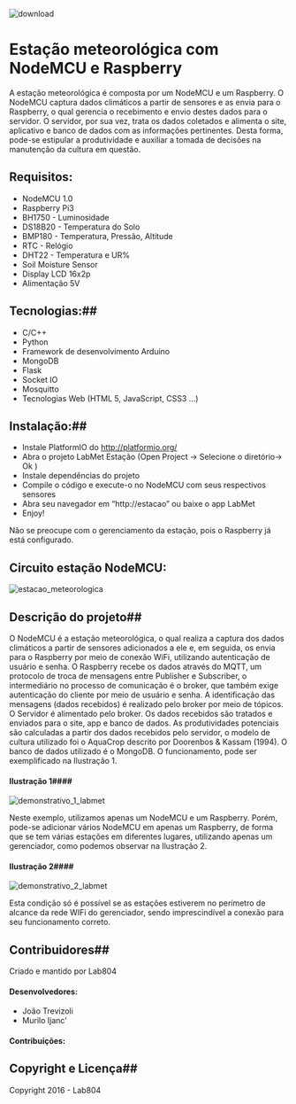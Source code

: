  ![download](https://cloud.githubusercontent.com/assets/22622042/19200013/2f33d736-8c9d-11e6-9320-64f6caaec629.png)

 # Estação meteorológica com NodeMCU e Raspberry #

A estação meteorológica é composta por um NodeMCU e um Raspberry. O NodeMCU captura dados climáticos a partir de sensores e as envia para o Raspberry, o qual  gerencia o recebimento e envio destes dados para o servidor. O servidor, por sua vez, trata os dados coletados e alimenta o site, aplicativo e banco de dados com as informações pertinentes. Desta forma, pode-se estipular a produtividade e auxiliar a tomada de decisões na manutenção da cultura em questão.

## Requisitos: ##


* NodeMCU 1.0
* Raspberry Pi3
* BH1750  - Luminosidade
* DS18B20 - Temperatura do Solo
* BMP180 - Temperatura, Pressão, Altitude
* RTC - Relógio
* DHT22 - Temperatura e UR%
* Soil Moisture Sensor
* Display LCD 16x2p
* Alimentação 5V

## Tecnologias:##


* C/C++
* Python
* Framework de desenvolvimento Arduino
* MongoDB
* Flask
* Socket IO
* Mosquitto
* Tecnologias Web (HTML 5, JavaScript, CSS3 ...)


## Instalação:##

* Instale PlatformIO do http://platformio.org/
* Abra o projeto LabMet Estação (Open Project -> Selecione o diretório-> Ok )
* Instale dependências do projeto
* Compile o código e execute-o no NodeMCU com seus respectivos sensores
* Abra seu navegador em “http://estacao” ou baixe o app LabMet  
* Enjoy!

Não se preocupe com o gerenciamento da estação, pois o Raspberry já está configurado.

## Circuito estação NodeMCU: ##


![estacao_meteorologica](https://cloud.githubusercontent.com/assets/22622042/19199800/38aabf10-8c9c-11e6-8f90-4a901ef30993.png)


## Descrição do projeto##
O NodeMCU é a estação meteorológica, o qual realiza a captura dos dados climáticos a partir de sensores adicionados a ele e, em seguida, os envia para o Raspberry por meio de conexão WiFi, utilizando autenticação de usuário e senha.
O Raspberry recebe os dados através do MQTT, um protocolo de troca de mensagens entre Publisher e Subscriber, o intermediário no processo de comunicação é o broker, que também exige autenticação do cliente por meio de usuário e senha. A identificação das mensagens (dados recebidos) é realizado pelo broker por meio de tópicos.
 	O Servidor é alimentado pelo broker. Os dados recebidos são tratados e enviados para o site, app e banco de dados. As produtividades potenciais são calculadas a partir dos dados recebidos pelo servidor, o modelo de cultura utilizado foi o AquaCrop descrito por Doorenbos & Kassam (1994). O banco de dados utilizado é o MongoDB.
O funcionamento, pode ser exemplificado na Ilustração 1.


#### Ilustração 1####
![demonstrativo_1_labmet](https://cloud.githubusercontent.com/assets/22622042/19085103/771c335a-8a3f-11e6-8490-23a1b3c566d1.png)


Neste exemplo, utilizamos apenas um NodeMCU e um Raspberry. Porém, pode-se adicionar vários NodeMCU em apenas um Raspberry, de forma que se tem várias estações em diferentes lugares, utilizando apenas um gerenciador, como podemos observar na Ilustração 2.


#### Ilustração 2####
![demonstrativo_2_labmet](https://cloud.githubusercontent.com/assets/22622042/19085120/902669d8-8a3f-11e6-85ad-532257b41262.png)

 Esta condição só é possível se as estações estiverem no perímetro de alcance da rede WIFi do gerenciador, sendo imprescindível a conexão para seu funcionamento correto.

## Contribuidores##

Criado e mantido por Lab804 

#### Desenvolvedores:

- João Trevizoli
- Murilo Ijanc'

#### Contribuições:



## Copyright e Licença##

Copyright 2016 - Lab804
